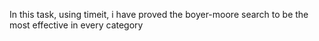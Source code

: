 In this task, using timeit, i have proved the boyer-moore search to be the most effective in every category
